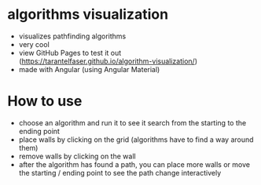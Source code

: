 # algorithms visualization

- visualizes pathfinding algorithms
- very cool
- view GitHub Pages to test it out (https://tarantelfaser.github.io/algorithm-visualization/)
- made with Angular (using Angular Material)

# How to use
- choose an algorithm and run it to see it search from the starting to the ending point
- place walls by clicking on the grid (algorithms have to find a way around them)
- remove walls by clicking on the wall
- after the algorithm has found a path, you can place more walls or move the starting / ending point to see the path change interactively
